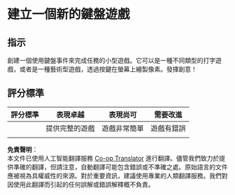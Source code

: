 <!--
CO_OP_TRANSLATOR_METADATA:
{
  "original_hash": "de5384c118e15e4d1d0eaa00fc01b112",
  "translation_date": "2025-08-24T00:22:22+00:00",
  "source_file": "4-typing-game/typing-game/assignment.md",
  "language_code": "hk"
}
-->
# 建立一個新的鍵盤遊戲

## 指示

創建一個使用鍵盤事件來完成任務的小型遊戲。它可以是一種不同類型的打字遊戲，或者是一種藝術型遊戲，透過按鍵在螢幕上繪製像素。發揮創意！

## 評分標準

| 評分標準 | 表現卓越                  | 表現尚可                  | 需要改進         |
| -------- | ------------------------ | ------------------------ | ----------------- |
|          | 提供完整的遊戲            | 遊戲非常簡單              | 遊戲有錯誤       |
|          |                          |                          |                   |

**免責聲明**：  
本文件已使用人工智能翻譯服務 [Co-op Translator](https://github.com/Azure/co-op-translator) 進行翻譯。儘管我們致力於提供準確的翻譯，但請注意，自動翻譯可能包含錯誤或不準確之處。原始語言的文件應被視為具權威性的來源。對於重要資訊，建議使用專業的人類翻譯服務。我們對因使用此翻譯而引起的任何誤解或錯誤解釋概不負責。